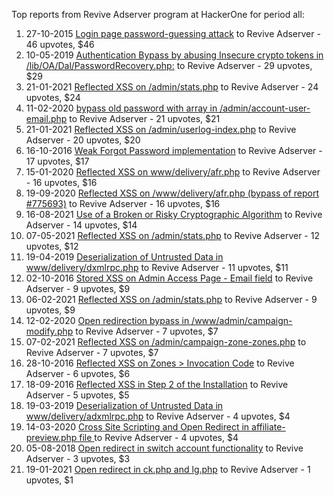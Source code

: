 Top reports from Revive Adserver program at HackerOne for period all:

1. 27-10-2015 [Login page password-guessing attack](https://hackerone.com/reports/96115) to Revive Adserver - 46 upvotes, $46
2. 10-05-2019 [Authentication Bypass by abusing Insecure crypto tokens in /lib/OA/Dal/PasswordRecovery.php:](https://hackerone.com/reports/576504) to Revive Adserver - 29 upvotes, $29
3. 21-01-2021 [Reflected XSS on /admin/stats.php](https://hackerone.com/reports/1083376) to Revive Adserver - 24 upvotes, $24
4. 11-02-2020 [bypass old password with array in /admin/account-user-email.php](https://hackerone.com/reports/792895) to Revive Adserver - 21 upvotes, $21
5. 21-01-2021 [Reflected XSS on /admin/userlog-index.php](https://hackerone.com/reports/1083231) to Revive Adserver - 20 upvotes, $20
6. 16-10-2016 [Weak Forgot Password implementation](https://hackerone.com/reports/176116) to Revive Adserver - 17 upvotes, $17
7. 15-01-2020 [Reflected XSS on www/delivery/afr.php](https://hackerone.com/reports/775693) to Revive Adserver - 16 upvotes, $16
8. 19-09-2020 [Reflected XSS on /www/delivery/afr.php (bypass of report #775693)](https://hackerone.com/reports/986365) to Revive Adserver - 16 upvotes, $16
9. 16-08-2021 [Use of a Broken or Risky Cryptographic Algorithm](https://hackerone.com/reports/1306942) to Revive Adserver - 14 upvotes, $14
10. 07-05-2021 [Reflected XSS on /admin/stats.php](https://hackerone.com/reports/1187820) to Revive Adserver - 12 upvotes, $12
11. 19-04-2019 [Deserialization of Untrusted Data in www/delivery/dxmlrpc.php](https://hackerone.com/reports/542670) to Revive Adserver - 11 upvotes, $11
12. 02-10-2016 [Stored XSS on Admin Access Page - Email field](https://hackerone.com/reports/173501) to Revive Adserver - 9 upvotes, $9
13. 06-02-2021 [Reflected XSS on /admin/stats.php](https://hackerone.com/reports/1097217) to Revive Adserver - 9 upvotes, $9
14. 12-02-2020 [Open redirection bypass in /www/admin/campaign-modify.php](https://hackerone.com/reports/794144) to Revive Adserver - 7 upvotes, $7
15. 07-02-2021 [Reflected XSS on /admin/campaign-zone-zones.php](https://hackerone.com/reports/1097979) to Revive Adserver - 7 upvotes, $7
16. 28-10-2016 [Reflected XSS on Zones \> Invocation Code](https://hackerone.com/reports/178611) to Revive Adserver - 6 upvotes, $6
17. 18-09-2016 [Reflected XSS in Step 2 of the Installation](https://hackerone.com/reports/170156) to Revive Adserver - 5 upvotes, $5
18. 19-03-2019 [Deserialization of Untrusted Data in www/delivery/adxmlrpc.php](https://hackerone.com/reports/512076) to Revive Adserver - 4 upvotes, $4
19. 14-03-2020 [Cross Site Scripting and Open Redirect in affiliate-preview.php file ](https://hackerone.com/reports/819362) to Revive Adserver - 4 upvotes, $4
20. 05-08-2018 [Open redirect in switch account functionality](https://hackerone.com/reports/390663) to Revive Adserver - 3 upvotes, $3
21. 19-01-2021 [Open redirect in ck.php and lg.php](https://hackerone.com/reports/1081406) to Revive Adserver - 1 upvotes, $1

